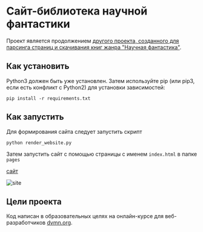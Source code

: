 # Сайт-библиотека научной фантастики
 
Проект является продолжением [другого проекта, созданного для парсинга страниц и скачивания книг жанра "Научная фантастика"](https://github.com/svgen83/book_parser).

## Как установить

Python3 должен быть уже установлен.
Затем используйте pip (или pip3, если есть конфликт с Python2) для установки зависимостей:
```
pip install -r requirements.txt
```

## Как запустить

Для формирования сайта следует запустить скрипт
```
python render_website.py
```
Затем запустить сайт с помощью страницы с именем `index.html` в папке `pages`

[сайт](https://svgen83.github.io/sci-fi_library/)

![site](https://user-images.githubusercontent.com/61458549/209626259-50f36814-b698-49de-9926-af3b2c8c7b48.jpg)


## Цели проекта

Код написан в образовательных целях на онлайн-курсе для веб-разработчиков [dvmn.org](https://dvmn.org/).
